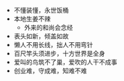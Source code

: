 * 不懂装懂，永世饭桶
* 本地生姜不辣
  * 外来的和尚会念经
* 表头如新，倾盖如故
* 懒人不用长线，拙人不用弯针
* 百尺竿头须进步，十方世界是全身
* 爱叫的鸟筑不了巢，爱吹的人干不成事
* 创业难，守成难，知难不难

